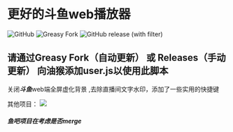 # 更好的斗鱼web播放器
![GitHub](https://img.shields.io/github/license/LiebeV/disable-DY-blur?color=blue)
![Greasy Fork](https://img.shields.io/greasyfork/v/461630?label=Greasy%20Fork&color=green)
![GitHub release (with filter)](https://img.shields.io/github/v/release/LiebeV/disable-DY-blur?logo=github&color=green)

## 请通过Greasy Fork（自动更新） 或 Releases（手动更新） 向油猴添加user.js以使用此脚本


关闭***斗鱼***web端全屏虚化背景 ,去除直播间文字水印，添加了一些实用的快捷键

其他项目：
</a> <a href="https://github.com/LiebeV/douyu-all-level-ban" target="_blank"><img src="https://img.shields.io/badge/弹幕屏蔽-1.1-red?logo=github"></a>

##### 鱼吧项目在考虑是否merge
